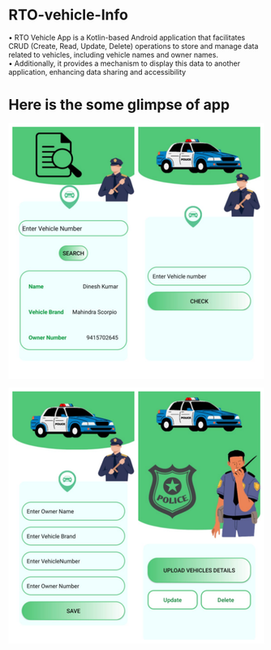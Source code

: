 # RTO-vehicle-Info
• RTO Vehicle App is a Kotlin-based Android application that facilitates CRUD
(Create, Read, Update, Delete) operations to store and manage data related to
vehicles, including vehicle names and owner names.</br>
• Additionally, it provides a mechanism to display this data to another
application, enhancing data sharing and accessibility</br>
# Here is the some glimpse of app

![img](s2.png)

![img](s3.png)

